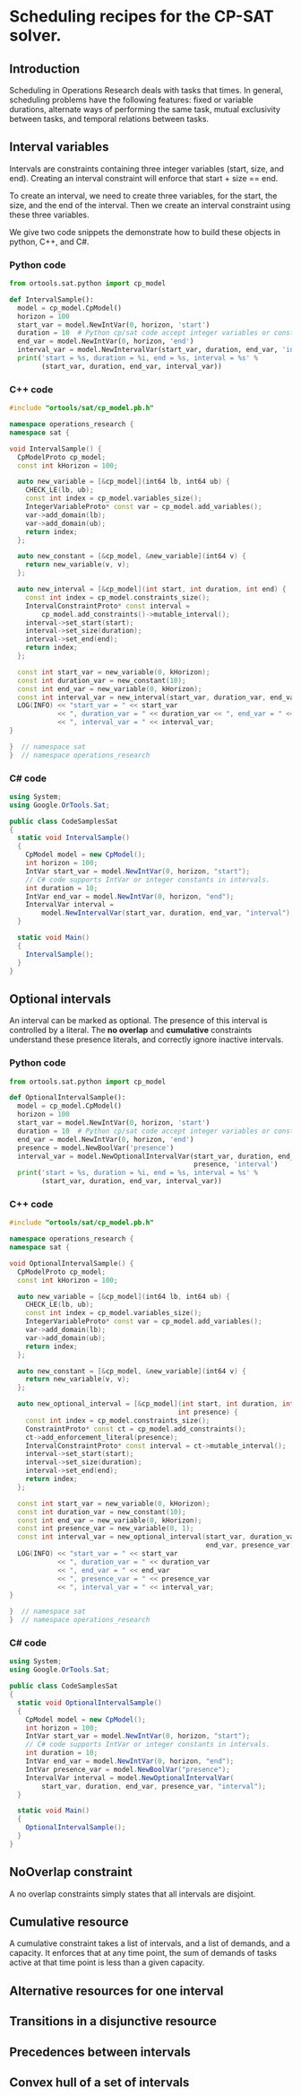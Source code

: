 # Scheduling recipes for the CP-SAT solver.



## Introduction

Scheduling in Operations Research deals with tasks that times. In general,
scheduling problems have the following features: fixed or variable durations,
alternate ways of performing the same task, mutual exclusivity between tasks,
and temporal relations between tasks.

## Interval variables

Intervals are constraints containing three integer variables (start, size, and
end). Creating an interval constraint will enforce that start + size == end.

To create an interval, we need to create three variables, for the start, the
size, and the end of the interval. Then we create an interval constraint using
these three variables.

We give two code snippets the demonstrate how to build these objects in python,
C++, and C\#.

### Python code

```python
from ortools.sat.python import cp_model

def IntervalSample():
  model = cp_model.CpModel()
  horizon = 100
  start_var = model.NewIntVar(0, horizon, 'start')
  duration = 10  # Python cp/sat code accept integer variables or constants.
  end_var = model.NewIntVar(0, horizon, 'end')
  interval_var = model.NewIntervalVar(start_var, duration, end_var, 'interval')
  print('start = %s, duration = %i, end = %s, interval = %s' %
        (start_var, duration, end_var, interval_var))
```

### C++ code

```cpp
#include "ortools/sat/cp_model.pb.h"

namespace operations_research {
namespace sat {

void IntervalSample() {
  CpModelProto cp_model;
  const int kHorizon = 100;

  auto new_variable = [&cp_model](int64 lb, int64 ub) {
    CHECK_LE(lb, ub);
    const int index = cp_model.variables_size();
    IntegerVariableProto* const var = cp_model.add_variables();
    var->add_domain(lb);
    var->add_domain(ub);
    return index;
  };

  auto new_constant = [&cp_model, &new_variable](int64 v) {
    return new_variable(v, v);
  };

  auto new_interval = [&cp_model](int start, int duration, int end) {
    const int index = cp_model.constraints_size();
    IntervalConstraintProto* const interval =
        cp_model.add_constraints()->mutable_interval();
    interval->set_start(start);
    interval->set_size(duration);
    interval->set_end(end);
    return index;
  };

  const int start_var = new_variable(0, kHorizon);
  const int duration_var = new_constant(10);
  const int end_var = new_variable(0, kHorizon);
  const int interval_var = new_interval(start_var, duration_var, end_var);
  LOG(INFO) << "start_var = " << start_var
            << ", duration_var = " << duration_var << ", end_var = " << end_var
            << ", interval_var = " << interval_var;
}

}  // namespace sat
}  // namespace operations_research
```

### C\# code

```cs
using System;
using Google.OrTools.Sat;

public class CodeSamplesSat
{
  static void IntervalSample()
  {
    CpModel model = new CpModel();
    int horizon = 100;
    IntVar start_var = model.NewIntVar(0, horizon, "start");
    // C# code supports IntVar or integer constants in intervals.
    int duration = 10;
    IntVar end_var = model.NewIntVar(0, horizon, "end");
    IntervalVar interval =
        model.NewIntervalVar(start_var, duration, end_var, "interval");
  }

  static void Main()
  {
    IntervalSample();
  }
}
```

## Optional intervals

An interval can be marked as optional. The presence of this interval is
controlled by a literal. The **no overlap** and **cumulative** constraints
understand these presence literals, and correctly ignore inactive intervals.

### Python code

```python
from ortools.sat.python import cp_model

def OptionalIntervalSample():
  model = cp_model.CpModel()
  horizon = 100
  start_var = model.NewIntVar(0, horizon, 'start')
  duration = 10  # Python cp/sat code accept integer variables or constants.
  end_var = model.NewIntVar(0, horizon, 'end')
  presence = model.NewBoolVar('presence')
  interval_var = model.NewOptionalIntervalVar(start_var, duration, end_var,
                                              presence, 'interval')
  print('start = %s, duration = %i, end = %s, interval = %s' %
        (start_var, duration, end_var, interval_var))
```

### C++ code

```cpp
#include "ortools/sat/cp_model.pb.h"

namespace operations_research {
namespace sat {

void OptionalIntervalSample() {
  CpModelProto cp_model;
  const int kHorizon = 100;

  auto new_variable = [&cp_model](int64 lb, int64 ub) {
    CHECK_LE(lb, ub);
    const int index = cp_model.variables_size();
    IntegerVariableProto* const var = cp_model.add_variables();
    var->add_domain(lb);
    var->add_domain(ub);
    return index;
  };

  auto new_constant = [&cp_model, &new_variable](int64 v) {
    return new_variable(v, v);
  };

  auto new_optional_interval = [&cp_model](int start, int duration, int end,
                                          int presence) {
    const int index = cp_model.constraints_size();
    ConstraintProto* const ct = cp_model.add_constraints();
    ct->add_enforcement_literal(presence);
    IntervalConstraintProto* const interval = ct->mutable_interval();
    interval->set_start(start);
    interval->set_size(duration);
    interval->set_end(end);
    return index;
  };

  const int start_var = new_variable(0, kHorizon);
  const int duration_var = new_constant(10);
  const int end_var = new_variable(0, kHorizon);
  const int presence_var = new_variable(0, 1);
  const int interval_var = new_optional_interval(start_var, duration_var,
                                                 end_var, presence_var);
  LOG(INFO) << "start_var = " << start_var
            << ", duration_var = " << duration_var
            << ", end_var = " << end_var
            << ", presence_var = " << presence_var
            << ", interval_var = " << interval_var;
}

}  // namespace sat
}  // namespace operations_research
```

### C\# code

```cs
using System;
using Google.OrTools.Sat;

public class CodeSamplesSat
{
  static void OptionalIntervalSample()
  {
    CpModel model = new CpModel();
    int horizon = 100;
    IntVar start_var = model.NewIntVar(0, horizon, "start");
    // C# code supports IntVar or integer constants in intervals.
    int duration = 10;
    IntVar end_var = model.NewIntVar(0, horizon, "end");
    IntVar presence_var = model.NewBoolVar("presence");
    IntervalVar interval = model.NewOptionalIntervalVar(
        start_var, duration, end_var, presence_var, "interval");
  }

  static void Main()
  {
    OptionalIntervalSample();
  }
}
```

## NoOverlap constraint

A no overlap constraints simply states that  all intervals are disjoint.

## Cumulative resource

A cumulative constraint takes a list of intervals, and a list of demands, and a
capacity. It enforces that at any time point, the sum of demands of tasks active
at that time point is less than a given capacity.

## Alternative resources for one interval

## Transitions in a disjunctive resource

## Precedences between intervals

## Convex hull of a set of intervals
